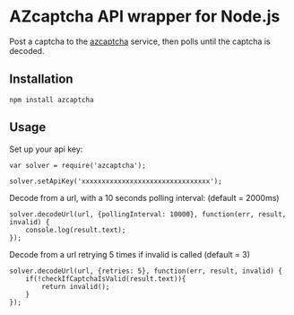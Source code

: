 # AZcaptcha API wrapper for Node.js

Post a captcha to the [azcaptcha](https://azcaptcha.com/) service, then polls until the captcha is decoded.

## Installation

    npm install azcaptcha


## Usage


Set up your api key:

    var solver = require('azcaptcha');

    solver.setApiKey('xxxxxxxxxxxxxxxxxxxxxxxxxxxxxxxx');


Decode from a url, with a 10 seconds polling interval: (default = 2000ms)

    solver.decodeUrl(url, {pollingInterval: 10000}, function(err, result, invalid) {
        console.log(result.text);
    });

Decode from a url retrying 5 times if invalid is called (default = 3)

    solver.decodeUrl(url, {retries: 5}, function(err, result, invalid) {
        if(!checkIfCaptchaIsValid(result.text)){
        	return invalid();
        }
    });

